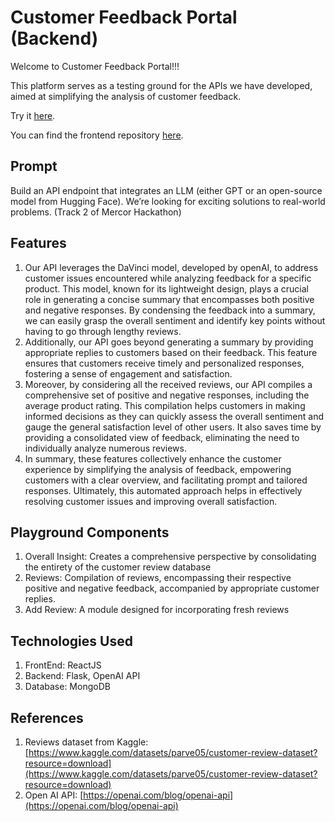 # Customer Feedback Portal (Backend)

Welcome to Customer Feedback Portal!!!

This platform serves as a testing ground for the APIs we have developed, aimed at simplifying the analysis of customer feedback.

Try it [here](https://master--feedback-portal.netlify.app).

You can find the frontend repository [here](https://github.com/kushaangowda/feedback_portal).

## Prompt

Build an API endpoint that integrates an LLM (either GPT or an open-source model from Hugging Face). We’re looking for exciting solutions to real-world problems. (Track 2 of Mercor Hackathon)

## Features

1. Our API leverages the DaVinci model, developed by openAI, to address customer issues encountered while analyzing feedback for a specific product. This model, known for its lightweight design, plays a crucial role in generating a concise summary that encompasses both positive and negative responses. By condensing the feedback into a summary, we can easily grasp the overall sentiment and identify key points without having to go through lengthy reviews.
2. Additionally, our API goes beyond generating a summary by providing appropriate replies to customers based on their feedback. This feature ensures that customers receive timely and personalized responses, fostering a sense of engagement and satisfaction.
3. Moreover, by considering all the received reviews, our API compiles a comprehensive set of positive and negative responses, including the average product rating. This compilation helps customers in making informed decisions as they can quickly assess the overall sentiment and gauge the general satisfaction level of other users. It also saves time by providing a consolidated view of feedback, eliminating the need to individually analyze numerous reviews.
4. In summary, these features collectively enhance the customer experience by simplifying the analysis of feedback, empowering customers with a clear overview, and facilitating prompt and tailored responses. Ultimately, this automated approach helps in effectively resolving customer issues and improving overall satisfaction.

## Playground Components

1. Overall Insight: Creates a comprehensive perspective by consolidating the entirety of the customer review database
2. Reviews: Compilation of reviews, encompassing their respective positive and negative feedback, accompanied by appropriate customer replies.
3. Add Review: A module designed for incorporating fresh reviews

## Technologies Used

1. FrontEnd: ReactJS
2. Backend: Flask, OpenAI API
3. Database: MongoDB

## References

1. Reviews dataset from Kaggle: [https://www.kaggle.com/datasets/parve05/customer-review-dataset?resource=download](https://www.kaggle.com/datasets/parve05/customer-review-dataset?resource=download)
2. Open AI API: [https://openai.com/blog/openai-api](https://openai.com/blog/openai-api)
